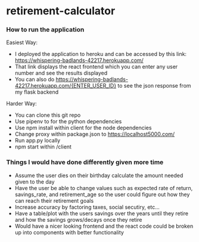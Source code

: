 # retirement-calculator

### How to run the application

Easiest Way:
- I deployed the application to heroku and can be accessed by this link: https://whispering-badlands-42217.herokuapp.com/
- That link displays the react frontend which you can enter any user number and see the results displayed
- You can also do https://whispering-badlands-42217.herokuapp.com/{ENTER_USER_ID} to see the json response from my flask backend

Harder Way:
- You can clone this git repo
- Use pipenv to for the python dependencies 
- Use npm install within client for the node dependencies
- Change proxy within package.json to https://localhost5000.com/
- Run app.py locally 
- npm start within /client 

### Things I would have done differently given more time
- Assume the user dies on their birthday calculate the amount needed given to the day
- Have the user be able to change values such as expected rate of return, savings_rate, and retirement_age so the user could figure out how they can reach their retirement goals 
- Increase accuracy by factoring taxes, social secutiry, etc...
- Have a table/plot with the users savings over the years until they retire and how the savings grows/decays once they retire
- Would have a nicer looking frontend and the react code could be broken up into components with better functionality


